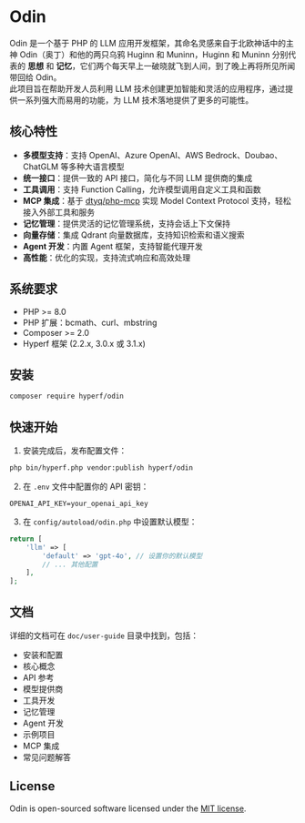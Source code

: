 # Odin

Odin 是一个基于 PHP 的 LLM 应用开发框架，其命名灵感来自于北欧神话中的主神 Odin（奥丁）和他的两只乌鸦 Huginn 和 Muninn，Huginn 和 Muninn 分别代表的 **思想** 和 **记忆**，它们两个每天早上一破晓就飞到人间，到了晚上再将所见所闻带回给 Odin。    
此项目旨在帮助开发人员利用 LLM 技术创建更加智能和灵活的应用程序，通过提供一系列强大而易用的功能，为 LLM 技术落地提供了更多的可能性。

## 核心特性

- **多模型支持**：支持 OpenAI、Azure OpenAI、AWS Bedrock、Doubao、ChatGLM 等多种大语言模型
- **统一接口**：提供一致的 API 接口，简化与不同 LLM 提供商的集成
- **工具调用**：支持 Function Calling，允许模型调用自定义工具和函数
- **MCP 集成**：基于 [dtyq/php-mcp](https://github.com/dtyq/php-mcp) 实现 Model Context Protocol 支持，轻松接入外部工具和服务
- **记忆管理**：提供灵活的记忆管理系统，支持会话上下文保持
- **向量存储**：集成 Qdrant 向量数据库，支持知识检索和语义搜索
- **Agent 开发**：内置 Agent 框架，支持智能代理开发
- **高性能**：优化的实现，支持流式响应和高效处理

## 系统要求

- PHP >= 8.0
- PHP 扩展：bcmath、curl、mbstring
- Composer >= 2.0
- Hyperf 框架 (2.2.x, 3.0.x 或 3.1.x)

## 安装

```bash
composer require hyperf/odin
```

## 快速开始

1. 安装完成后，发布配置文件：

```bash
php bin/hyperf.php vendor:publish hyperf/odin
```

2. 在 `.env` 文件中配置你的 API 密钥：

```
OPENAI_API_KEY=your_openai_api_key
```

3. 在 `config/autoload/odin.php` 中设置默认模型：

```php
return [
    'llm' => [
        'default' => 'gpt-4o', // 设置你的默认模型
        // ... 其他配置
    ],
];
```

## 文档

详细的文档可在 `doc/user-guide` 目录中找到，包括：
- 安装和配置
- 核心概念
- API 参考
- 模型提供商
- 工具开发
- 记忆管理
- Agent 开发
- 示例项目
- MCP 集成
- 常见问题解答

## License

Odin is open-sourced software licensed under the [MIT license](https://github.com/hyperf/odin/blob/master/LICENSE).
